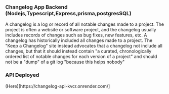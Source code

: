 <h3>Changelog App Backend (Nodejs,Typescript,Express,prisma,postgresSQL)</h3>
<p>A changelog is a log or record of all notable changes made to a project.
The project is often a website or software project, and the changelog usually includes records of changes such as bug fixes, new features, etc.
A changelog has historically included all changes made to a project. The "Keep a Changelog" site instead advocates that a changelog not include all changes, 
  but that it should instead contain "a curated, chronologically ordered list of notable changes for each version of a project" 
  and should not be a "dump" of a git log "because this helps nobody"
</p>

<h3>API Deployed</h3>
(Here)[https://changelog-api-kvcr.onrender.com/]
